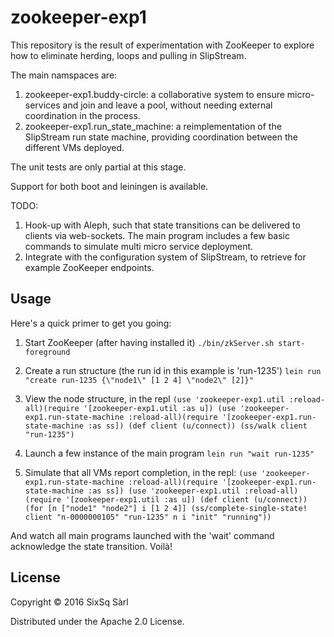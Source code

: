 # zookeeper-exp1

This repository is the result of experimentation with ZooKeeper to explore how to eliminate herding, loops and pulling in SlipStream.

The main namspaces are:

1. zookeeper-exp1.buddy-circle: a collaborative system to ensure micro-services and join and leave a pool, without needing external coordination in the process.
2. zookeeper-exp1.run_state_machine: a reimplementation of the SlipStream run state machine, providing coordination between the different VMs deployed.

The unit tests are only partial at this stage.

Support for both boot and leiningen is available. 

TODO:

1. Hook-up with Aleph, such that state transitions can be delivered to clients via web-sockets. The main program includes a few basic commands to simulate multi micro service deployment.
2. Integrate with the configuration system of SlipStream, to retrieve for example ZooKeeper endpoints.

## Usage

Here's a quick primer to get you going:

1. Start ZooKeeper (after having installed it)
`./bin/zkServer.sh start-foreground`

2. Create a run structure (the run id in this example is 'run-1235')
`lein run "create run-1235 {\"node1\" [1 2 4] \"node2\" [2]}"`

3. View the node structure, in the repl
`(use 'zookeeper-exp1.util :reload-all)(require '[zookeeper-exp1.util :as u])
(use 'zookeeper-exp1.run-state-machine :reload-all)(require '[zookeeper-exp1.run-state-machine :as ss])
(def client (u/connect))
(ss/walk client "run-1235")`

4. Launch a few instance of the main program
`lein run "wait run-1235"`

5. Simulate that all VMs report completion, in the repl:
`(use 'zookeeper-exp1.run-state-machine :reload-all)(require '[zookeeper-exp1.run-state-machine :as ss])
(use 'zookeeper-exp1.util :reload-all)(require '[zookeeper-exp1.util :as u])
(def client (u/connect))
(for [n ["node1" "node2"] i [1 2 4]]
(ss/complete-single-state! client "n-0000000105" "run-1235" n i "init" "running"))`

And watch all main programs launched with the 'wait' command acknowledge the state transition. Voilà!

## License

Copyright © 2016 SixSq Sàrl

Distributed under the Apache 2.0 License.
